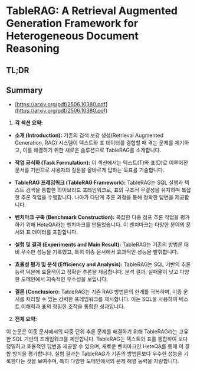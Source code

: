 # TableRAG: A Retrieval Augmented Generation Framework for Heterogeneous Document Reasoning
## TL;DR
## Summary
- [https://arxiv.org/pdf/2506.10380.pdf](https://arxiv.org/pdf/2506.10380.pdf)

1. **각 섹션 요약:**

- **소개 (Introduction):** 기존의 검색 보강 생성(Retrieval Augmented Generation, RAG) 시스템이 텍스트와 표 데이터를 결합할 때 겪는 문제를 제기하고, 이를 해결하기 위한 새로운 솔루션으로 TableRAG를 소개합니다.

- **작업 공식화 (Task Formulation):** 이 섹션에서는 텍스트(T)와 표(D)로 이루어진 문서를 기반으로 사용자의 질문을 올바르게 답하는 목표를 기술합니다.

- **TableRAG 프레임워크 (TableRAG Framework):** TableRAG는 SQL 실행과 텍스트 검색을 통합한 하이브리드 프레임워크로, 표의 구조적 무결성을 유지하며 복잡한 추론 작업을 수행합니다. 나아가 다단계 추론 과정을 통해 정확한 답변을 제공합니다.

- **벤치마크 구축 (Benchmark Construction):** 복잡한 다중 점프 추론 작업을 평가하기 위해 HeteQA라는 벤치마크를 만들었습니다. 이 벤치마크는 다양한 분야의 문서와 표 데이터를 포함합니다.

- **실험 및 결과 (Experiments and Main Result):** TableRAG는 기존의 방법론 대비 우수한 성능을 기록했고, 특히 이종 문서에서 효과적인 성능을 발휘합니다.

- **효율성 평가 및 분석 (Efficiency and Analysis):** TableRAG는 SQL 기반의 추론 능력 덕분에 효율적이고 정확한 추론을 제공합니다. 분석 결과, 실패율이 낮고 다양한 도메인에서 지속적인 우수성을 보입니다.

- **결론 (Conclusion):** TableRAG는 기존 RAG 방법론의 한계를 극복하며, 이종 문서를 처리할 수 있는 강력한 프레임워크를 제시합니다. 이는 SQL을 사용하여 텍스트 이해력과 표의 정밀한 조작을 통합한 성과입니다.

2. **전체 요약:**
   
이 논문은 이종 문서에서의 다중 단위 추론 문제를 해결하기 위해 TableRAG라는 고유한 SQL 기반의 프레임워크를 제안합니다. TableRAG는 텍스트와 표를 통합하여 보다 정밀하고 효율적인 답변을 제공할 수 있으며, 새로운 벤치마크인 HeteQA를 통해 이 결합 방식을 평가합니다. 실험 결과는 TableRAG가 기존의 방법론보다 우수한 성능을 기록한다는 것을 보여주며, 특히 다양한 도메인에서의 문제 해결 능력을 자랑합니다.